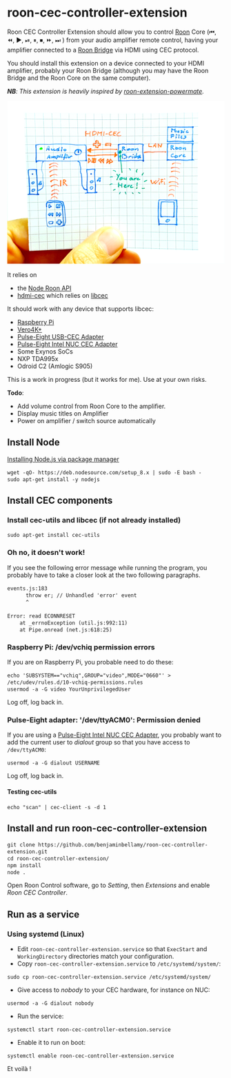 # roon-cec-controller-extension

Roon CEC Controller Extension should allow you to control [Roon](https://roonlabs.com/howroonworks.html) Core (⏮, ⏪, ▶️, ⏯, ⏸, ⏹, ⏩, ⏭ ) from your audio amplifier remote control, having your amplifier connected to a [Roon Bridge](https://kb.roonlabs.com/RoonBridge) via HDMI using CEC protocol.

You should install this extension on a device connected to your HDMI amplifier, probably your Roon Bridge (although you may have the Roon Bridge and the Roon Core on the same computer).

_**NB**: This extension is heavily inspired by [roon-extension-powermate](https://github.com/RoonLabs/roon-extension-powermate)._

![Roon CEC Controller Extension Schematic](https://raw.githubusercontent.com/benjaminbellamy/roon-cec-controller-extension/master/images/roon-cec-controller-extension.png)

It relies on 
  * the [Node Roon API](https://github.com/RoonLabs/node-roon-api)
  * [hdmi-cec](https://www.npmjs.com/package/hdmi-cec) which relies on [libcec](https://github.com/Pulse-Eight/libcec)

It should work with any device that supports libcec:
  * [Raspberry Pi](https://www.raspberrypi.org/)
  * [Vero4K+](https://osmc.tv/vero/)
  * [Pulse-Eight USB-CEC Adapter](https://www.pulse-eight.com/p/104/usb-hdmi-cec-adapter)
  * [Pulse-Eight Intel NUC CEC Adapter](https://www.pulse-eight.com/p/154/intel-nuc-hdmi-cec-adapter)
  * Some Exynos SoCs
  * NXP TDA995x
  * Odroid C2 (Amlogic S905)

This is a work in progress (but it works for me).
Use at your own risks.

**Todo**:
  * Add volume control from Roon Core to the amplifier.
  * Display music titles on Amplifier
  * Power on amplifier / switch source automatically

## Install Node

[Installing Node.js via package manager](https://nodejs.org/en/download/package-manager/#debian-and-ubuntu-based-linux-distributions)
```
wget -qO- https://deb.nodesource.com/setup_8.x | sudo -E bash -
sudo apt-get install -y nodejs
```
## Install CEC components

### Install cec-utils and libcec (if not already installed)
```
sudo apt-get install cec-utils
```

### Oh no, it doesn't work!
If you see the following error message while running the program, you probably have to take a closer look at the two following paragraphs.
```
events.js:183
      throw er; // Unhandled 'error' event
      ^

Error: read ECONNRESET
    at _errnoException (util.js:992:11)
    at Pipe.onread (net.js:618:25)
```

### Raspberry Pi: /dev/vchiq permission errors
If you are on Raspberry Pi, you probable need to do these:
```
echo 'SUBSYSTEM=="vchiq",GROUP="video",MODE="0660"' > /etc/udev/rules.d/10-vchiq-permissions.rules
usermod -a -G video YourUnprivilegedUser
```
Log off, log back in.

### Pulse-Eight adapter: '/dev/ttyACM0': Permission denied
If you are using a [Pulse-Eight Intel NUC CEC Adapter](https://www.pulse-eight.com/p/154/intel-nuc-hdmi-cec-adapter), you probably want to add the current user to _dialout_ group so that you have access to `/dev/ttyACM0`:
```
usermod -a -G dialout USERNAME
```
Log off, log back in.

#### Testing cec-utils
```
echo "scan" | cec-client -s -d 1
```

## Install and run roon-cec-controller-extension
```
git clone https://github.com/benjaminbellamy/roon-cec-controller-extension.git
cd roon-cec-controller-extension/
npm install
node .
```
Open Roon Control software, go to _Setting_, then _Extensions_ and enable _Roon CEC Controller_.

## Run as a service
### Using systemd (Linux)
- Edit `roon-cec-controller-extension.service` so that `ExecStart` and `WorkingDirectory` directories match your configuration.
- Copy `roon-cec-controller-extension.service` to `/etc/systemd/system/`:
```
sudo cp roon-cec-controller-extension.service /etc/systemd/system/
```
- Give access to _nobody_ to your CEC hardware, for instance on NUC:
```
usermod -a -G dialout nobody
```
- Run the service:
```
systemctl start roon-cec-controller-extension.service 
```
- Enable it to run on boot:
```
systemctl enable roon-cec-controller-extension.service 
```


Et voilà !
